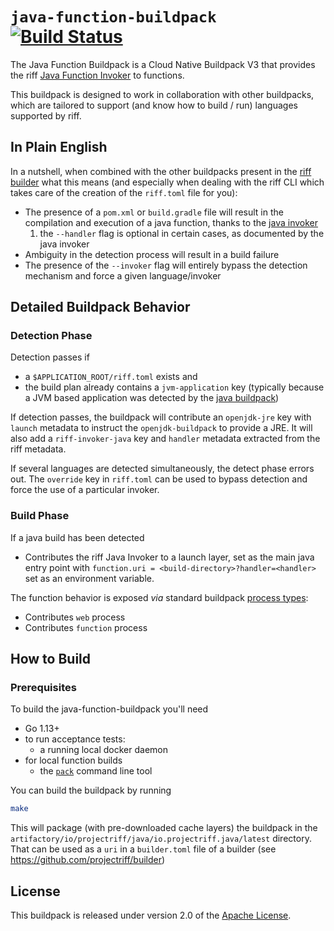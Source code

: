 # `java-function-buildpack` [![Build Status](https://travis-ci.com/projectriff/java-function-buildpack.svg?branch=master)](https://travis-ci.com/projectriff/java-function-buildpack)

The Java Function Buildpack is a Cloud Native Buildpack V3 that provides the riff [Java Function Invoker](https://github.com/projectriff/java-function-invoker) to functions.

This buildpack is designed to work in collaboration with other buildpacks, which are tailored to
support (and know how to build / run) languages supported by riff.

## In Plain English

In a nutshell, when combined with the other buildpacks present in the [riff builder](https://github.com/projectriff/builder) what this means (and especially when dealing with the riff CLI which takes care of the creation of the `riff.toml` file for you):

- The presence of a `pom.xml` or `build.gradle` file will result in the compilation and execution of a java function, thanks to the [java invoker](https://github.com/projectriff/java-function-invoker)
  1. the `--handler` flag is optional in certain cases, as documented by the java invoker
- Ambiguity in the detection process will result in a build failure
- The presence of the `--invoker` flag will entirely bypass the detection mechanism and force a given language/invoker

## Detailed Buildpack Behavior

### Detection Phase

Detection passes if

- a `$APPLICATION_ROOT/riff.toml` exists and
- the build plan already contains a `jvm-application` key (typically because a JVM based application was detected by the [java buildpack](https://github.com/cloudfoundry/build-system-buildpack))

If detection passes, the buildpack will contribute an `openjdk-jre` key with `launch` metadata to instruct
the `openjdk-buildpack` to provide a JRE. It will also add a `riff-invoker-java` key and `handler`
metadata extracted from the riff metadata.

If several languages are detected simultaneously, the detect phase errors out.
The `override` key in `riff.toml` can be used to bypass detection and force the use of a particular invoker.

### Build Phase

If a java build has been detected

- Contributes the riff Java Invoker to a launch layer, set as the main java entry point with `function.uri = <build-directory>?handler=<handler>` set as an environment variable.

The function behavior is exposed _via_ standard buildpack [process types](https://github.com/buildpack/spec/blob/master/buildpack.md#launch):

- Contributes `web` process
- Contributes `function` process

## How to Build

### Prerequisites
To build the java-function-buildpack you'll need

- Go 1.13+
- to run acceptance tests:
  - a running local docker daemon
- for local function builds
  - the [`pack`](https://github.com/buildpacks/pack) command line tool

You can build the buildpack by running

```bash
make
```

This will package (with pre-downloaded cache layers) the buildpack in the
`artifactory/io/projectriff/java/io.projectriff.java/latest` directory. That can be used as a `uri` in a `builder.toml`
file of a builder (see https://github.com/projectriff/builder)

## License

This buildpack is released under version 2.0 of the [Apache License](https://www.apache.org/licenses/LICENSE-2.0).

